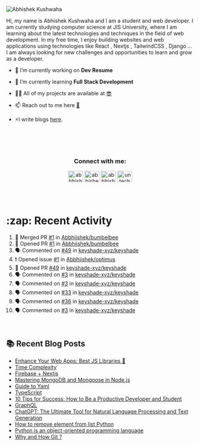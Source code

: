 <!-- <img src="./profileheader.png"> -->

![Abhishek Kushwaha](https://wiidgets.vercel.app/api/banner?title=Abhishek%20Kushwaha&bio=Code%20|%20Community%20|%20Music&twitter=abbhishekstwt)

<!-- <h1 align="center"> <img src="https://c.tenor.com/HO7EBVsu04oAAAAi/pikachu-pokemon.gif" width="50"> I'm Abhishek Kushwaha <img src="https://cdn.discordapp.com/emojis/852778687958482944.gif?v=1" width="50"></h1>
<p align="center">
  <img src="https://readme-typing-svg.herokuapp.com?color=00FFFF&width=380&height=45&lines=UG+at+JIS+UNIVERSITY;GDSC+Lead+22;Discord+Bot+Developer;Full+Stack+Developer;Open-Source+Enthusiast;Nice+To+Meet+You+...;&center=true">
  </p>




 -->
Hi, my name is Abhishek Kushwaha and I am a student and web developer.
I am currently studying computer science at JIS University, where I am learning about the latest technologies and techniques in the field of web development.
In my free time, I enjoy building websites and web applications using technologies like React , Nextjs , TailwindCSS , Django ... I am always looking for new challenges and opportunities to learn and grow as a developer.


- 🔭 I’m currently working on **Dev Resume**

- 🌱 I’m currently learning **Full Stack Development**

- 👨‍💻 All of my projects are available at [😎](https://github.com/Abbhiishek)

- 📫 Reach out to me here **[📧](abhishekkushwaha1479@gmail.com)**

- ⚡I write blogs [here](https://dev.to/abbhiishek).

<br>
<br>
<br>

<h3  align="center">Connect with me:</h3>
<p  align="center">
<a href="https://twitter.com/abbhishek_k" target="blank"><img align="center" src="https://raw.githubusercontent.com/rahuldkjain/github-profile-readme-generator/master/src/images/icons/Social/twitter.svg" alt="abbhishek_k" height="30" width="40" /></a>
<a href="https://linkedin.com/in/abhishek-kushwaha-653a74213/" target="blank"><img align="center" src="https://raw.githubusercontent.com/rahuldkjain/github-profile-readme-generator/master/src/images/icons/Social/linked-in-alt.svg" alt="abhishek-kushwaha-653a74213/" height="30" width="40" /></a>
<a href="https://instagram.com/abbhishek_k" target="blank"><img align="center" src="https://raw.githubusercontent.com/rahuldkjain/github-profile-readme-generator/master/src/images/icons/Social/instagram.svg" alt="abbhishek_k" height="30" width="40" /></a>
<a href="https://www.youtube.com/c/UCDV_cwac9byivL5hvpU9mHQ" target="blank"><img align="center" src="https://raw.githubusercontent.com/rahuldkjain/github-profile-readme-generator/master/src/images/icons/Social/youtube.svg" alt="untechnicaltech" height="30" width="40" /></a>

</p>
<br>
<br>
<h1>:zap: Recent Activity</h1>

<!--START_SECTION:activity-->
1. 🎉 Merged PR [#1](https://github.com/Abbhiishek/bumbelbee/pull/1) in [Abbhiishek/bumbelbee](https://github.com/Abbhiishek/bumbelbee)
2. 💪 Opened PR [#1](https://github.com/Abbhiishek/bumbelbee/pull/1) in [Abbhiishek/bumbelbee](https://github.com/Abbhiishek/bumbelbee)
3. 🗣 Commented on [#49](https://github.com/keyshade-xyz/keyshade/pull/49#issuecomment-1872786848) in [keyshade-xyz/keyshade](https://github.com/keyshade-xyz/keyshade)
4. ❗ Opened issue [#1](https://github.com/Abbhiishek/optimus/issues/1) in [Abbhiishek/optimus](https://github.com/Abbhiishek/optimus)
5. 💪 Opened PR [#49](https://github.com/keyshade-xyz/keyshade/pull/49) in [keyshade-xyz/keyshade](https://github.com/keyshade-xyz/keyshade)
6. 🗣 Commented on [#3](https://github.com/keyshade-xyz/keyshade/issues/3#issuecomment-1872664413) in [keyshade-xyz/keyshade](https://github.com/keyshade-xyz/keyshade)
7. 🗣 Commented on [#3](https://github.com/keyshade-xyz/keyshade/issues/3#issuecomment-1872661533) in [keyshade-xyz/keyshade](https://github.com/keyshade-xyz/keyshade)
8. 🗣 Commented on [#33](https://github.com/keyshade-xyz/keyshade/issues/33#issuecomment-1872049329) in [keyshade-xyz/keyshade](https://github.com/keyshade-xyz/keyshade)
9. 🗣 Commented on [#36](https://github.com/keyshade-xyz/keyshade/issues/36#issuecomment-1871739347) in [keyshade-xyz/keyshade](https://github.com/keyshade-xyz/keyshade)
10. 🗣 Commented on [#3](https://github.com/keyshade-xyz/keyshade/issues/3#issuecomment-1871733414) in [keyshade-xyz/keyshade](https://github.com/keyshade-xyz/keyshade)
<!--END_SECTION:activity-->

<br>

  
## :books: Recent Blog Posts

<!-- BLOG-POST-LIST:START -->
- [Enhance Your Web Apps: Best JS Libraries 🔧](https://dev.to/abbhiishek/enhance-your-web-apps-best-js-libraries-1a3f)
- [Time Complexity](https://dev.to/abbhiishek/time-complexity-41a1)
- [Firebase + Nextjs](https://dev.to/abbhiishek/firebase-nextjs-511a)
- [Mastering MongoDB and Mongoose in Node.js](https://dev.to/abbhiishek/mastering-mongodb-and-mongoose-in-nodejs-1be5)
- [Guide to Yaml](https://dev.to/abbhiishek/guide-to-yaml-339b)
- [TypeScript](https://dev.to/abbhiishek/typescript-3abm)
- [10 Tips for Success: How to Be a Productive Developer and Student](https://dev.to/abbhiishek/10-tips-for-success-how-to-be-a-productive-developer-and-student-440f)
- [GraphQL](https://dev.to/abbhiishek/graphql-2hc2)
- [ChatGPT: The Ultimate Tool for Natural Language Processing and Text Generation](https://dev.to/abbhiishek/chatgpt-the-ultimate-tool-for-natural-language-processing-and-text-generation-40ag)
- [How to remove element from list Python](https://dev.to/abbhiishek/how-to-remove-element-from-list-python-22d6)
- [Python is an object-oriented programming language](https://dev.to/abbhiishek/python-an-object-oriented-programming-language-2ob8)
- [Why and How Git ?](https://dev.to/abbhiishek/why-and-how-git--25cl)
<!-- BLOG-POST-LIST:END -->
